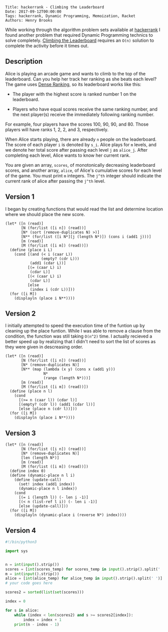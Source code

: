    Title: hackerrank - Climbing the Leaderboard
    Date: 2017-09-12T00:00:00
    Tags: hackerrank, Dynamic Programming, Memoization, Racket
    Authors: Henry Brooks

While working through the algorithm problem sets available at [hackerrank](www.hackerrank.com) I found another problem that required Dynamic Programming technics to solve completely. [Climbing the Leaderboard](https://www.hackerrank.com/challenges/climbing-the-leaderboard/problem) requires an `O(n)` solution to complete the activity before it times out.

<!-- more -->

Description
---

Alice is playing an arcade game and wants to climb to the top of the leaderboard. Can you help her track her ranking as she beats each level? The game uses [Dense Ranking](https://en.wikipedia.org/wiki/Ranking#Dense_ranking_.28.221223.22_ranking.29), so its leaderboard works like this:

* The player with the highest score is ranked number 1 on the leaderboard.

* Players who have equal scores receive the same ranking number, and the next player(s) receive the immediately following ranking number.

For example, four players have the scores 100, 90, 90, and 80. Those players will have ranks 1, 2, 2, and 3, respectively.

When Alice starts playing, there are already `n` people on the leaderboard. The score of each player `i` is denoted by `s_i`. Alice plays for `m` levels, and we denote her total score after passing each level `j` as `alice_j`. After completing each level, Alice wants to know her current rank.

You are given an array, `scores`, of monotonically decreasing leaderboard scores, and another array, `alice`, of Alice's cumulative scores for each level of the game. You must print `m` integers. The `j^th` integer should indicate the current rank of alice after passing the `j^th` level.

Version 1
---

I began by creating functions that would read the list and determine location where we should place the new score.

```racket
(let* ([n (read)]
       [N (for/list ([i n]) (read))]
       [N* (sort (remove-duplicates N) >)]
       [N** (for/list ([i N*][j (length N*)]) (cons i (add1 j)))]
       [m (read)]
       [M (for/list ([i m]) (read))])
  (define (place i L)
    (cond [(and (< i (caar L))
                (empty? (cdr L)))
           (add1 (cdar L))]
          [(= (caar L) i)
           (cdar L)]
          [(< (caar L) i)
           (cdar L)]
          [else
           (index i (cdr L))]))
  (for ([i M])
    (displayln (place i N**))))
```

Version 2
---

I initially attempted to speed the execution time of the funtion up by cleaning up the place funtion. While I was able to remove a clause from the condition, the function was still taking `O(n^2)` time. I actually recieved a better speed up by realizing that I didn't need to sort the list of scores as they were given in descreasing order.

```racket
(let* ([n (read)]
       [N (for/list ([i n]) (read))]
       [N* (remove-duplicates N)]
       [N** (map (lambda (x y) (cons x (add1 y)))
                 N*
                 (range (length N*)))]
       [m (read)]
       [M (for/list ([i m]) (read))])
  (define (place n l)
    (cond
      [(>= n (caar l)) (cdar l)]
      [(empty? (cdr l)) (add1 (cdar l))]
      [else (place n (cdr l))]))
  (for ([i M])
    (displayln (place i N**))))
```

Version 3
---

```racket
(let* ([n (read)]
       [N (for/list ([i n]) (read))]
       [N* (remove-duplicates N)]
       [len (length N*)]
       [m (read)]
       [M (for/list ([i m]) (read))])
  (define index 0)
  (define (dynamic-place n l i)
    (define (update-call)
      (set! index (add1 index))
      (dynamic-place n l index))
    (cond
      [(= i (length l)) (- len i -1)]
      [(< n (list-ref l i)) (- len i -1)]
      [else (update-call)]))
  (for ([i M])
    (displayln (dynamic-place i (reverse N*) index))))
```

Version 4
---

```python
#!/bin/python3

import sys


n = int(input().strip())
scores = [int(scores_temp) for scores_temp in input().strip().split(' ')]
m = int(input().strip())
alice = [int(alice_temp) for alice_temp in input().strip().split(' ')]
# your code goes here

scores2 = sorted(list(set(scores)))

index = 0

for s in alice:
    while (index < len(scores2) and s >= scores2[index]):
        index = index + 1
    print(n - index - 1)
```

